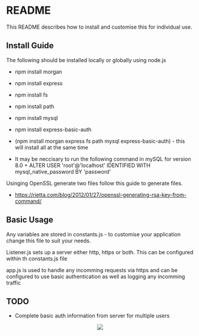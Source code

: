 
# README #

This README describes how to install and customise this for individual use.

## Install Guide ##
The following should be installed locally or globally using node.js
* npm install morgan
* npm install express
* npm install fs
* npm install path
* npm install mysql
* npm install express-basic-auth
* (npm install morgan express fs path mysql express-basic-auth) - this will install all at the same time

* It may be neccisary to run the following command in mySQL for version 8.0 + 
ALTER USER 'root'@'localhost' IDENTIFIED WITH mysql_native_password BY 'password'


Usinging OpenSSL generate two files follow this guide to generate files. 
 - https://rietta.com/blog/2012/01/27/openssl-generating-rsa-key-from-command/

## Basic Usage ##
Any variables are stored in constants.js - to customise your application change this file to suit your needs.

Listener.js sets up a server either http, https or both. This can be configured within th constants.js file

app.js is used to handle any incomming requests via https and can be configured to use basic authentication as well as logging any incomming traffic

## TODO ##
* Complete basic auth information from server for multiple users

<p align="center" z-index = "-1">
  <img src="https://avatars2.githubusercontent.com/u/12459794?s=200&v=4"/>
</p>